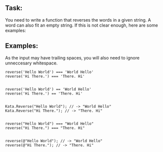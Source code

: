 Task:
-----

You need to write a function that reverses the words in a given string. A word can also fit an empty string. If this is not clear enough, here are some examples:


Examples:
---------

As the input may have trailing spaces, you will also need to ignore unneccesary whitespace.

    reverse('Hello World') === 'World Hello'
    reverse('Hi There.') === 'There. Hi'


    reverse('Hello World') == 'World Hello'
    reverse('Hi There.') == 'There. Hi'


    Kata.Reverse("Hello World"); // -> "World Hello"
    Kata.Reverse("Hi There."); // -> "There. Hi"


    reverse("Hello World") === "World Hello"
    reverse("Hi There.") === "There. Hi"


    reverse(@"Hello World"); // -> "World Hello"
    reverse(@"Hi There."); // -> "There. Hi"

